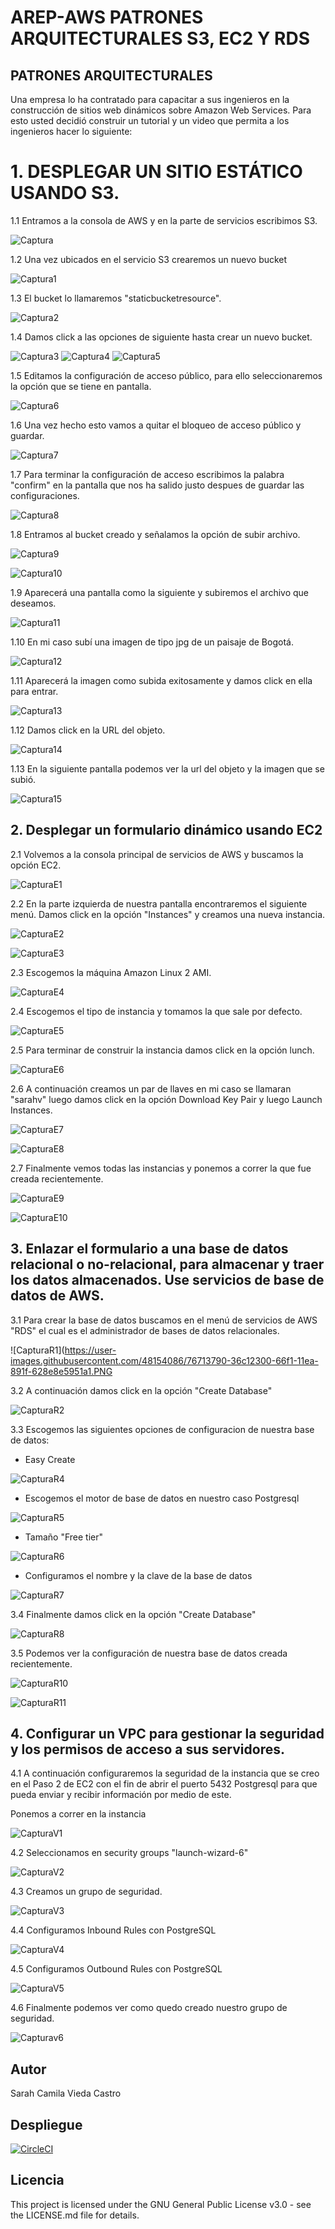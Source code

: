 # AREP-AWS PATRONES ARQUITECTURALES S3, EC2 Y RDS

## PATRONES ARQUITECTURALES
Una empresa lo ha contratado para capacitar a sus ingenieros en la construcción de sitios web dinámicos sobre Amazon Web Services. Para esto usted decidió construir un tutorial y un video que permita a los ingenieros hacer lo siguiente:

# 1. DESPLEGAR UN SITIO ESTÁTICO USANDO S3.

   1.1 Entramos a la consola de AWS y en la parte de servicios escribimos S3.
   
   ![Captura](https://user-images.githubusercontent.com/48154086/76712696-20af6480-66e9-11ea-92f5-f0928b6a2b87.PNG)
     
   1.2 Una vez ubicados en el servicio S3 crearemos un nuevo bucket 
      
   ![Captura1](https://user-images.githubusercontent.com/48154086/76712698-2147fb00-66e9-11ea-8209-84079c912dad.PNG)
      
   1.3 El bucket lo llamaremos "staticbucketresource". 
     
   ![Captura2](https://user-images.githubusercontent.com/48154086/76712699-21e09180-66e9-11ea-9191-5f5b62537fea.PNG)
      
1.4 Damos click a las opciones de siguiente hasta crear un nuevo bucket. 

![Captura3](https://user-images.githubusercontent.com/48154086/76712700-22792800-66e9-11ea-95f4-8198625a9f35.PNG)
![Captura4](https://user-images.githubusercontent.com/48154086/76712702-2311be80-66e9-11ea-89a9-64c35a256efd.PNG)
![Captura5](https://user-images.githubusercontent.com/48154086/76712704-260caf00-66e9-11ea-8de1-bb77eff54593.PNG)

1.5 Editamos la configuración de acceso público, para ello seleccionaremos la opción que se tiene en pantalla. 

![Captura6](https://user-images.githubusercontent.com/48154086/76712705-26a54580-66e9-11ea-92ed-97bef7556cab.PNG)

1.6 Una vez hecho esto vamos a quitar el bloqueo de acceso público y guardar.  

![Captura7](https://user-images.githubusercontent.com/48154086/76712707-273ddc00-66e9-11ea-9547-419a684db23e.PNG)

1.7 Para terminar la configuración de acceso escribimos la palabra "confirm" en la pantalla que nos ha salido justo despues de guardar las configuraciones.

![Captura8](https://user-images.githubusercontent.com/48154086/76712708-27d67280-66e9-11ea-8b5b-67bd15423bc6.PNG)

1.8 Entramos al bucket creado y señalamos la opción de subir archivo. 

![Captura9](https://user-images.githubusercontent.com/48154086/76712724-39b81580-66e9-11ea-82b8-565c0e2eeeea.PNG)

![Captura10](https://user-images.githubusercontent.com/48154086/76712714-302ead80-66e9-11ea-8285-0b1179695a9c.PNG)

1.9 Aparecerá una pantalla como la siguiente y subiremos el archivo que deseamos. 

![Captura11](https://user-images.githubusercontent.com/48154086/76712716-345acb00-66e9-11ea-99a2-78f32db87b06.PNG)

1.10 En mi caso subí una imagen de tipo jpg de un paisaje de Bogotá.

![Captura12](https://user-images.githubusercontent.com/48154086/76712717-36248e80-66e9-11ea-9465-921da18f24e5.PNG)

1.11 Aparecerá la imagen como subida exitosamente y damos click en ella para entrar. 

![Captura13](https://user-images.githubusercontent.com/48154086/76712718-36bd2500-66e9-11ea-8a7a-bbd84640b117.PNG)

1.12 Damos click en la URL del objeto. 

![Captura14](https://user-images.githubusercontent.com/48154086/76712720-3755bb80-66e9-11ea-8b6b-cfaa90971336.PNG)

1.13 En la siguiente pantalla podemos ver la url del objeto y la imagen que se subió. 

![Captura15](https://user-images.githubusercontent.com/48154086/76712721-37ee5200-66e9-11ea-8323-dab4c5b214fe.PNG)


## 2. Desplegar un formulario dinámico usando EC2

2.1 Volvemos a la consola principal de servicios de AWS y buscamos la opción EC2. 

![CapturaE1](https://user-images.githubusercontent.com/48154086/76713246-3faff580-66ed-11ea-851e-a0aab47596e3.PNG)

2.2  En la parte izquierda de nuestra pantalla encontraremos el siguiente menú. Damos click en la opción "Instances" y creamos una nueva instancia. 


![CapturaE2](https://user-images.githubusercontent.com/48154086/76713247-4179b900-66ed-11ea-8552-e7af30868f1e.PNG)

![CapturaE3](https://user-images.githubusercontent.com/48154086/76713249-42124f80-66ed-11ea-9466-4c9b19341d3d.PNG)

2.3 Escogemos la máquina Amazon Linux 2 AMI.

![CapturaE4](https://user-images.githubusercontent.com/48154086/76713250-42aae600-66ed-11ea-9dbc-4cee1837830a.PNG)

2.4 Escogemos el tipo de instancia y tomamos la que sale por defecto. 

![CapturaE5](https://user-images.githubusercontent.com/48154086/76713251-42aae600-66ed-11ea-8dd3-0f218312fcc0.PNG)

2.5 Para terminar de construir la instancia damos click en la opción lunch. 

![CapturaE6](https://user-images.githubusercontent.com/48154086/76713252-43437c80-66ed-11ea-87b1-aef3a7ead502.PNG)

2.6 A continuación creamos un par de llaves en mi caso se llamaran "sarahv" luego damos click en la opción Download Key Pair y luego Launch Instances. 

![CapturaE7](https://user-images.githubusercontent.com/48154086/76713253-4474a980-66ed-11ea-82f6-e10451002666.PNG)

![CapturaE8](https://user-images.githubusercontent.com/48154086/76713254-450d4000-66ed-11ea-80d2-0673b2a959c5.PNG)

2.7 Finalmente vemos todas las instancias y ponemos a correr la que fue creada recientemente.

![CapturaE9](https://user-images.githubusercontent.com/48154086/76713256-45a5d680-66ed-11ea-8f46-ca9b7abe4c5a.PNG)

![CapturaE10](https://user-images.githubusercontent.com/48154086/76713261-49395d80-66ed-11ea-8d97-2b3c256582a0.PNG)
      
## 3. Enlazar el formulario a una base de datos relacional o no-relacional, para almacenar y traer los datos almacenados. Use servicios de base de datos de AWS.

3.1 Para crear la base de datos buscamos en el menú de servicios de AWS "RDS" el cual es el administrador de bases de datos relacionales.

![CapturaR1](https://user-images.githubusercontent.com/48154086/76713790-36c12300-66f1-11ea-891f-628e8e5951a1.PNG

3.2 A continuación damos click en la opción "Create Database" 

![CapturaR2](https://user-images.githubusercontent.com/48154086/76713791-3759b980-66f1-11ea-940b-5725bec8582b.PNG)

3.3 Escogemos las siguientes opciones de configuracion de nuestra base de datos:

   - Easy Create 
   
   ![CapturaR4](https://user-images.githubusercontent.com/48154086/76713794-388ae680-66f1-11ea-904b-639e3c40ff2e.PNG)
   
   - Escogemos el motor de base de datos en nuestro caso Postgresql
 
   ![CapturaR5](https://user-images.githubusercontent.com/48154086/76713795-388ae680-66f1-11ea-9d7c-51edc7f2f747.PNG)

   - Tamaño "Free tier"
   
   ![CapturaR6](https://user-images.githubusercontent.com/48154086/76713796-39237d00-66f1-11ea-8618-a92fbfc496b7.PNG)
   
   - Configuramos el nombre y la clave de la base de datos 
   
   ![CapturaR7](https://user-images.githubusercontent.com/48154086/76713797-3a54aa00-66f1-11ea-8aac-afa7b6d72c77.PNG)
   
3.4 Finalmente damos click en la opción "Create Database"

   ![CapturaR8](https://user-images.githubusercontent.com/48154086/76713799-3aed4080-66f1-11ea-9fc4-086a76106832.PNG)
   

3.5 Podemos ver la configuración de nuestra base de datos creada recientemente.

![CapturaR10](https://user-images.githubusercontent.com/48154086/76713803-3c1e6d80-66f1-11ea-862d-6947a1a5bd7a.PNG)

![CapturaR11](https://user-images.githubusercontent.com/48154086/76713804-3cb70400-66f1-11ea-8dac-32d70f538685.PNG)


## 4. Configurar un VPC para gestionar la seguridad y los permisos de acceso a sus servidores.
   
4.1 A continuación configuraremos la seguridad de la instancia que se creo en el Paso 2 de EC2 con el fin de abrir el puerto 5432 Postgresql para que pueda enviar y recibir información por medio de este.

Ponemos a correr  en la instancia

![CapturaV1](https://user-images.githubusercontent.com/48154086/76714162-915b7e80-66f3-11ea-8bd9-4be2b2460d37.PNG)

4.2 Seleccionamos en security groups "launch-wizard-6"

![CapturaV2](https://user-images.githubusercontent.com/48154086/76714163-91f41500-66f3-11ea-94e4-91eff2c3ed3a.PNG)

4.3 Creamos un grupo de seguridad.

![CapturaV3](https://user-images.githubusercontent.com/48154086/76714165-93bdd880-66f3-11ea-8e4c-71c505070327.PNG)

4.4 Configuramos Inbound Rules con PostgreSQL 

![CapturaV4](https://user-images.githubusercontent.com/48154086/76714167-94566f00-66f3-11ea-8cc5-20b0878218e5.PNG)

4.5 Configuramos Outbound Rules con PostgreSQL

![CapturaV5](https://user-images.githubusercontent.com/48154086/76714169-96b8c900-66f3-11ea-8fb7-ef386e8197d3.PNG)

4.6 Finalmente podemos ver como quedo creado nuestro grupo de seguridad.

![Capturav6](https://user-images.githubusercontent.com/48154086/76714171-97515f80-66f3-11ea-8625-2e0ccdb7e648.PNG)

## Autor 

Sarah Camila Vieda Castro



## Despliegue
[![CircleCI](https://circleci.com/gh/camilavieda04/Patrones-Arquitecturales-Lab6-Arep.svg?style=svg)](https://circleci.com/gh/camilavieda04/Patrones-Arquitecturales-Lab6-Arep)



## Licencia 

This project is licensed under the GNU General Public License v3.0 - see the LICENSE.md file for details.
